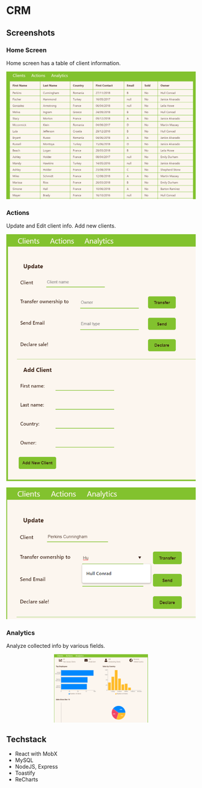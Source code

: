 # CRM

## Screenshots

### Home Screen

Home screen has a table of client information.

<p align="center"><img src="assets/clients.PNG" width="600" /></p>

### Actions

Update and Edit client info.
Add new clients.

<p align="center"><img src="assets/actions.PNG" width="600" /></p>
<p align="center"><img src="assets/auto-complete.PNG" width="600" /></p>

### Analytics

Analyze collected info by various fields.

<p align="center"><img src="assets/analytics.PNG" width="250" /></p>

## Techstack

- React with MobX
- MySQL
- NodeJS, Express
- Toastify
- ReCharts